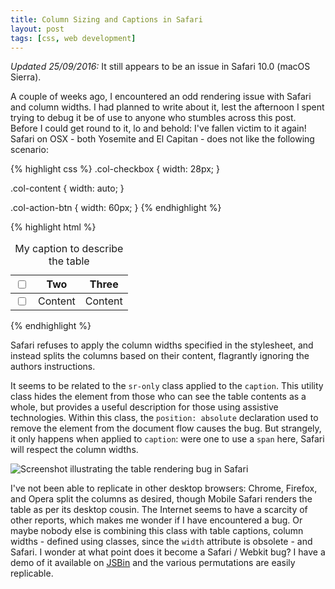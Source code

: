 ```yaml
---
title: Column Sizing and Captions in Safari
layout: post
tags: [css, web development]
---
```



<p class="message">
  <em>Updated 25/09/2016:</em> It still appears to be an issue in Safari 10.0 (macOS Sierra).
</p>

A couple of weeks ago, I encountered an odd rendering issue with Safari and column widths. I had planned to write about it, lest the afternoon I spent trying to debug it be of use to anyone who stumbles across this post. Before I could get round to it, lo and behold: I've fallen victim to it again! Safari on OSX - both Yosemite and El Capitan - does not like the following scenario:

{% highlight css %}
.col-checkbox {
  width: 28px;
}

.col-content {
  width: auto;
}

.col-action-btn {
  width: 60px;
}
{% endhighlight %}

{% highlight html %}
<table class="table table-striped">
 <caption class="sr-only">My caption to describe the table</caption>
  <colgroup>
    <col class="col-checkbox">
    <col class="col-content">
    <col class="col-action-btn">
  </colgroup>
  <thead>
  <tr>
    <th>
      <div>
        <span>
          <input type="checkbox">
        </span>
      </div>
    </th>
    <th>Two</th>
    <th>Three</th>
  </th>
</tr>
</thead>
<tbody>
  <tr>
    <td><input type="checkbox"></td>
    <td>Content</td>
    <td>Content</td>
  </tr>
</tbody>
</table>
{% endhighlight %}

Safari refuses to apply the column widths specified in the stylesheet, and instead splits the columns based on their content, flagrantly ignoring the authors instructions.

It seems to be related to the `sr-only` class applied to the `caption`. This utility class hides the element from those who can see the table contents as a whole, but provides a useful description for those using assistive technologies. Within this class, the `position: absolute` declaration used to remove the element from the document flow causes the bug. But strangely, it only happens when applied to `caption`: were one to use a `span` here, Safari will respect the column widths.

![Screenshot illustrating the table rendering bug in Safari](/public/img/src/safari-table-bug.png)

I've not been able to replicate in other desktop browsers: Chrome, Firefox, and Opera split the columns as desired, though Mobile Safari renders the table as per its desktop cousin. The Internet seems to have a scarcity of other reports, which makes me wonder if I have encountered a bug. Or maybe nobody else is combining this class with table captions, column widths - defined using classes, since the `width` attribute is obsolete - and Safari. I wonder at what point does it become a Safari / Webkit bug? I have a demo of it available on [JSBin](http://jsbin.com/sabisa/embed?html,output) and the various permutations are easily replicable.
